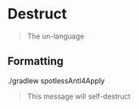 # Destruct
> The un-language




## Formatting
./gradlew spotlessAntl4Apply


> This message will self-destruct